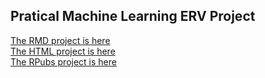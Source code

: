 ## Pratical Machine Learning ERV Project

[The RMD  project is here ](ERV_Practical_Machine_Learning_Project.Rmd)  
[The HTML project is here ](http://ervachon.github.io/Practical_Machine_Learning_Project/)  
[The RPubs project is here ](http://rpubs.com/ervachon/112401)
